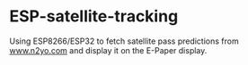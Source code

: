 # ESP-satellite-tracking
Using ESP8266/ESP32 to fetch satellite pass predictions from www.n2yo.com and display it on the E-Paper display.
